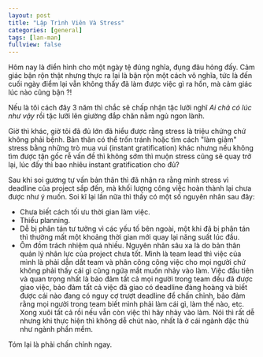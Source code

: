 ```yaml
---
layout: post
title: "Lập Trình Viên Và Stress"
categories: [general]
tags: [lan-man]
fullview: false
---
```


Hôm nay là điển hình cho một ngày tệ đúng nghĩa, đụng đâu hỏng đấy. Cảm giác bận rộn thật nhưng thực ra lại là bận rộn một cách vô nghĩa, tức là đến cuối ngày điểm lại vẫn không thấy đã làm được việc gì ra hồn, mà cảm giác lúc nào cũng bận ?!

Nếu là tôi cách đây 3 năm thì chắc sẽ chấp nhận tặc lưỡi nghĩ *Ai chả có lúc như vậy* rồi tặc lưỡi lên giường đắp chăn nằm ngủ ngon lành.

Giờ thì khác, giờ tôi đã đủ lớn đã hiểu được rằng stress là triệu chứng chứ không phải bệnh. Bản thân có thể trốn tránh hoặc tìm cách "làm giảm" stress bằng những trò mua vui (instant gratification) khác nhưng nếu không tìm được tận gốc rễ vấn đề thì không sớm thì muộn stress cũng sẽ quay trở lại, lúc đấy thì bao nhiêu instant gratification cho đủ?

Sau khi soi gương tự vấn bản thân thì đã nhận ra rằng mình stress vì deadline của project sắp đến, mà khối lượng công việc hoàn thành lại chưa được như ý muốn. Soi kĩ lại lần nữa thì thấy có một số nguyên nhân sau đây:

* Chưa biết cách tối ưu thời gian làm việc.
* Thiếu planning.
* Dễ bị phân tán tư tưởng vì các yếu tố bên ngoài, một khi đã bị phân tán thì thường mất một khoảng thời gian mới quay lại năng suất lúc đầu.
* Ôm đồm trách nhiệm quá nhiều. Nguyên nhân sâu xa là do bản thân quản lý nhân lực của project chưa tốt. Mình là team lead thì việc của mình là phải dẫn dắt team và phân công công việc cho mọi người chứ không phải thấy cái gì cũng ngứa mắt muốn nhảy vào làm. Việc đầu tiên và quan trọng nhất là bảo đảm tất cả mọi người trong team đều đã được giao việc, bảo đảm tất cả việc đã giao có deadline đàng hoàng và biết được cái nào đang có nguy cơ trượt deadline để chấn chỉnh, bảo đảm rằng mọi người trong team biết mình phải làm cái gì, làm thế nào, etc. Xong xuôi tất cả rồi nếu vẫn còn việc thì hãy nhảy vào làm. Nói thì rất dễ nhưng khi thực hiện thì không dễ chút nào, nhất là ở cái ngành đặc thù như ngành phần mềm.

Tóm lại là phải chấn chỉnh ngay.
